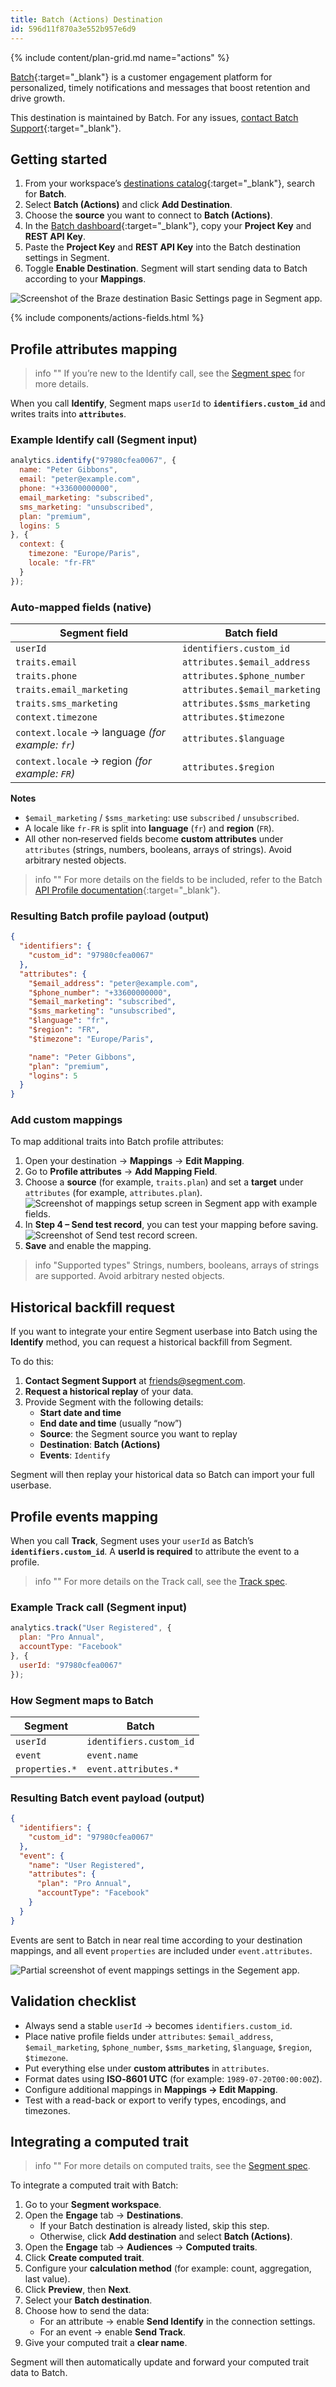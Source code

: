 ```yaml
---
title: Batch (Actions) Destination
id: 596d11f870a3e552b957e6d9
---
```


{% include content/plan-grid.md name="actions" %}

[Batch](https://batch.com/?utm_source=segmentio&utm_medium=docs&utm_campaign=partners){:target="_blank"} is a customer engagement platform for personalized, timely notifications and messages that boost retention and drive growth.

This destination is maintained by Batch. For any issues, [contact Batch Support](mailto:support@batch.com){:target="_blank"}.

## Getting started

1. From your workspace’s [destinations catalog](https://app.segment.com/goto-my-workspace/destinations/catalog){:target="_blank"}, search for **Batch**.
2. Select **Batch (Actions)** and click **Add Destination**.
3. Choose the **source** you want to connect to **Batch (Actions)**.
4. In the [Batch dashboard](https://dashboard.batch.com/){:target="_blank"}, copy your **Project Key** and **REST API Key**.
5. Paste the **Project Key** and **REST API Key** into the Batch destination settings in Segment.
6. Toggle **Enable Destination**. Segment will start sending data to Batch according to your **Mappings**.
   
![Screenshot of the Braze destination Basic Settings page in Segment app.](./images/basic_settings_destination.png "Basic settings destination")

{% include components/actions-fields.html %}

## Profile attributes mapping

> info ""
> If you’re new to the Identify call, see the [Segment spec](/docs/connections/spec/identify/) for more details.

When you call **Identify**, Segment maps `userId` to **`identifiers.custom_id`** and writes traits into **`attributes`**.

### Example Identify call (Segment input)

```js
analytics.identify("97980cfea0067", {
  name: "Peter Gibbons",
  email: "peter@example.com",
  phone: "+33600000000",
  email_marketing: "subscribed",
  sms_marketing: "unsubscribed",
  plan: "premium",
  logins: 5
}, {
  context: {
    timezone: "Europe/Paris",
    locale: "fr-FR"
  }
});
```

### Auto-mapped fields (native)

| Segment field                          | Batch field                     |
|----------------------------------------|---------------------------------|
| `userId`                               | `identifiers.custom_id`         |
| `traits.email`                         | `attributes.$email_address`     |
| `traits.phone`                         | `attributes.$phone_number`      |
| `traits.email_marketing`               | `attributes.$email_marketing`   |
| `traits.sms_marketing`                 | `attributes.$sms_marketing`     |
| `context.timezone`                     | `attributes.$timezone`          |
| `context.locale` → language *(for example: `fr`)*| `attributes.$language`          |
| `context.locale` → region *(for example: `FR`)*  | `attributes.$region`            |

**Notes**

- `$email_marketing` / `$sms_marketing`: use `subscribed` / `unsubscribed`.  
- A locale like `fr-FR` is split into **language** (`fr`) and **region** (`FR`).  
- All other non‑reserved fields become **custom attributes** under `attributes` (strings, numbers, booleans, arrays of strings). Avoid arbitrary nested objects.

> info ""
> For more details on the fields to be included, refer to the Batch [API Profile documentation](https://doc.batch.com/developer/api/cep/profiles/update){:target="_blank"}.

### Resulting Batch profile payload (output)

```json
{
  "identifiers": {
    "custom_id": "97980cfea0067"
  },
  "attributes": {
    "$email_address": "peter@example.com",
    "$phone_number": "+33600000000",
    "$email_marketing": "subscribed",
    "$sms_marketing": "unsubscribed",
    "$language": "fr",
    "$region": "FR",
    "$timezone": "Europe/Paris",

    "name": "Peter Gibbons",
    "plan": "premium",
    "logins": 5
  }
}
```

### Add custom mappings

To map additional traits into Batch profile attributes:

1. Open your destination → **Mappings** → **Edit Mapping**.  
2. Go to **Profile attributes** → **Add Mapping Field**.
3. Choose a **source** (for example, `traits.plan`) and set a **target** under `attributes` (for example, `attributes.plan`).  
![Screenshot of mappings setup screen in Segment app with example fields.](./images/attributes_mapping.png "Attributes mapping")
4. In **Step 4 – Send test record**, you can test your mapping before saving.  
![Screenshot of Send test record screen.](./images/test_record.png "Test record")
5. **Save** and enable the mapping.

> info "Supported types"
> Strings, numbers, booleans, arrays of strings are supported.
> Avoid arbitrary nested objects.

## Historical backfill request

If you want to integrate your entire Segment userbase into Batch using the **Identify** method, you can request a historical backfill from Segment.  

To do this:

1. **Contact Segment Support** at [friends@segment.com](mailto:friends@segment.com).
2. **Request a historical replay** of your data.  
3. Provide Segment with the following details:  
   - **Start date and time**  
   - **End date and time** (usually “now”)  
   - **Source**: the Segment source you want to replay
   - **Destination**: **Batch (Actions)** 
   - **Events**: `Identify`  

Segment will then replay your historical data so Batch can import your full userbase.

## Profile events mapping

When you call **Track**, Segment uses your `userId` as Batch’s **`identifiers.custom_id`**. A **userId is required** to attribute the event to a profile.

> info ""
> For more details on the Track call, see the [Track spec](/docs/connections/spec/track).

### Example Track call (Segment input)

```js
analytics.track("User Registered", {
  plan: "Pro Annual",
  accountType: "Facebook"
}, {
  userId: "97980cfea0067"
});
```

### How Segment maps to Batch

| Segment           | Batch                   |
|-------------------|-------------------------|
| `userId`          | `identifiers.custom_id` |
| `event`           | `event.name`            |
| `properties.*`    | `event.attributes.*`    |

### Resulting Batch event payload (output)

```json
{
  "identifiers": {
    "custom_id": "97980cfea0067"
  },
  "event": {
    "name": "User Registered",
    "attributes": {
      "plan": "Pro Annual",
      "accountType": "Facebook"
    }
  }
}
```

Events are sent to Batch in near real time according to your destination mappings, and all event `properties` are included under `event.attributes`.

![Partial screenshot of event mappings settings in the Segement app.](./images/events_mapping.png "Events mapping")

## Validation checklist

- Always send a stable `userId` → becomes `identifiers.custom_id`.  
- Place native profile fields under `attributes`: `$email_address`, `$email_marketing`, `$phone_number`, `$sms_marketing`, `$language`, `$region`, `$timezone`.  
- Put everything else under **custom attributes** in `attributes`.  
- Format dates using **ISO‑8601 UTC** (for example: `1989-07-20T00:00:00Z`).  
- Configure additional mappings in **Mappings → Edit Mapping**.  
- Test with a read-back or export to verify types, encodings, and timezones.

## Integrating a computed trait

> info ""
> For more details on computed traits, see the [Segment spec](/docs/unify/Traits/computed-traits).

To integrate a computed trait with Batch:

1. Go to your **Segment workspace**.  
2. Open the **Engage** tab → **Destinations**.  
   - If your Batch destination is already listed, skip this step.  
   - Otherwise, click **Add destination** and select **Batch (Actions)**.  
3. Open the **Engage** tab → **Audiences** → **Computed traits**.
4. Click **Create computed trait**.  
5. Configure your **calculation method** (for example: count, aggregation, last value).  
6. Click **Preview**, then **Next**.  
7. Select your **Batch destination**.  
8. Choose how to send the data:  
   - For an attribute → enable **Send Identify** in the connection settings.  
   - For an event → enable **Send Track**.  
9. Give your computed trait a **clear name**.  

Segment will then automatically update and forward your computed trait data to Batch.
